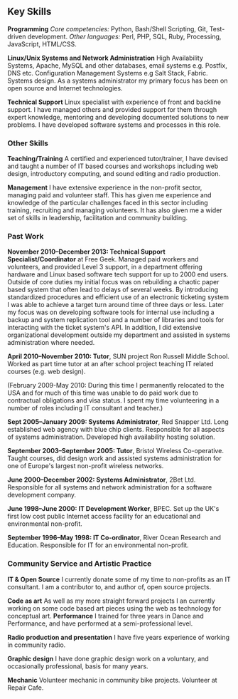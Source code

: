 ## Key Skills
**Programming**
*Core competencies:* Python, Bash/Shell Scripting, Git, Test-driven development.
*Other languages:* Perl, PHP, SQL, Ruby, Processing, JavaScript,  HTML/CSS. 

**Linux/Unix Systems and Network Administration**
High Availability Systems, Apache, MySQL and other databases, email systems
e.g. Postfix, DNS etc. Configuration Management Systems e.g Salt Stack, Fabric.
Systems design. As a systems administrator my primary focus has been on open 
source and Internet technologies.

**Technical Support**
Linux specialist with experience of front and backline support. I have managed others and provided support for them through expert knowledge, mentoring and developing documented solutions to new problems. I have developed software systems and processes in this role. 

### Other Skills

**Teaching/Training**
A certified and experienced tutor/trainer, I have devised and taught a number 
of IT based courses and workshops including web design, introductory computing, and sound editing and radio production. 

**Management**
I have extensive experience in the non-profit sector, managing paid and 
volunteer staff. This has given me experience and knowledge of the particular 
challenges faced in this sector including  training, recruiting and managing 
volunteers. It has also given me a wider set of skills in leadership, 
facilitation and community building.

### Past Work

**November 2010&ndash;December 2013: 
Technical Support Specialist/Coordinator** at Free Geek. Managed paid workers 
and volunteers, and provided Level 3 support, in a department offering hardware
and Linux based software tech support for up to 2000 end users. Outside of core
duties my initial focus was on rebuilding a chaotic paper based system that 
often lead to delays of several weeks. By introducing standardized procedures 
and efficient use of an electronic ticketing system I was able to achieve a 
target turn around time of three days or less. Later my focus was on developing
software tools for internal use including a backup and system replication tool
and a number of  libraries and tools for interacting with the ticket system's 
API. In addition, I did extensive organizational development outside my
department and assisted in systems administration where needed. 

**April 2010&ndash;November 2010:
Tutor**, SUN project Ron Russell Middle School. Worked as  part time tutor at 
an after school project teaching IT related courses (e.g. web design).

(February 2009-May 2010: During this time I permanently relocated to the USA 
and for much of this time was unable to do paid work due to contractual 
obligations and visa status. I spent my time volunteering in a number of roles
including IT consultant and teacher.)

**Sept 2005&ndash;January 2009:
Systems Administrator**, Red Snapper Ltd. Long established web agency with blue
chip clients. Responsible for all aspects of systems administration. Developed
high availability hosting solution. 

**September 2003&ndash;September 2005:
Tutor**, Bristol Wireless Co-operative. 
Taught courses, did design work and assisted systems administration for one of Europe's largest non-profit wireless networks.

**June 2000&ndash;December 2002:
Systems Administrator**, 2Bet Ltd. Responsible for all systems and network 
administration for a software development company. 

**June 1998&ndash;June 2000:
IT Development Worker**, BPEC. Set up the UK's first low cost public Internet 
access facility for an educational and environmental non-profit. 

**September 1996&ndash;May 1998:
IT Co-ordinator**, River Ocean Research and Education. Responsible for IT for an environmental non-profit. 

### Community Service and Artistic Practice

**IT &amp; Open Source**
I currently donate some of my time to non-profits as an IT consultant. I am a contributor to, and author of, open source projects.

**Code as art** As  well as my more straight forward projects I an currently working on some code based art pieces using the web as technology for conceptual art. 
**Performance**
I trained for three years in Dance and Performance, and have performed at a
semi-professional level.

**Radio production and presentation**
I have five years experience of working in community radio.

**Graphic design**
I have done graphic design work on a voluntary, and occasionally professional, 
basis for many years.

**Mechanic**
Volunteer mechanic in community bike projects. Volunteer at Repair Cafe.

